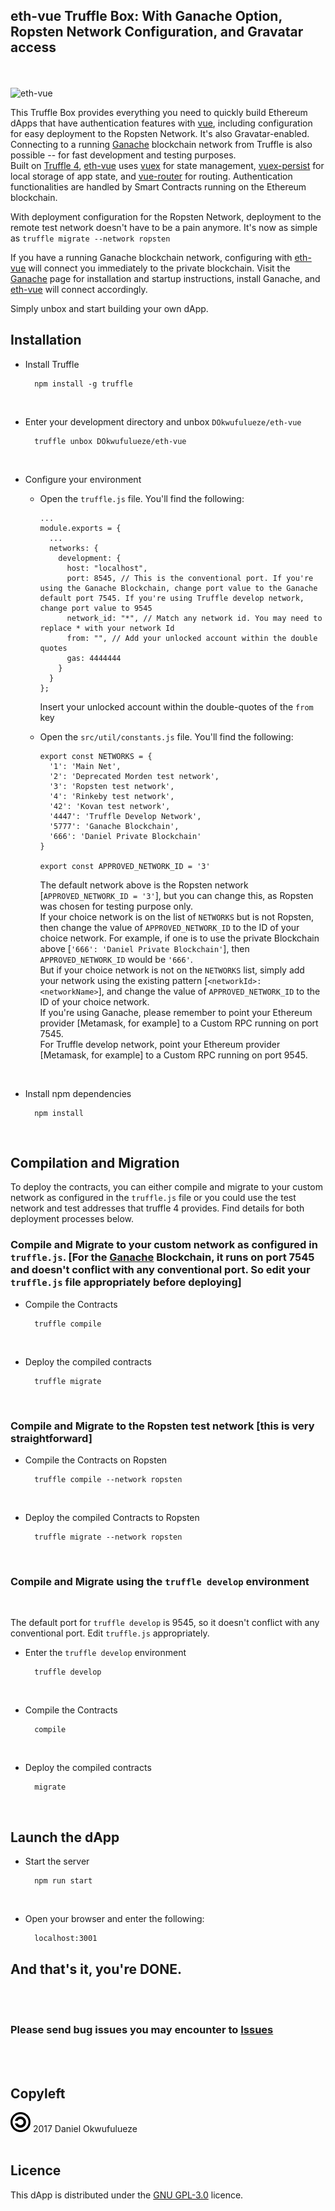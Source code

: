 ## eth-vue Truffle Box: With Ganache Option, Ropsten Network Configuration, and Gravatar access
<br><br>
![eth-vue](https://raw.githubusercontent.com/DOkwufulueze/eth-vue/master/box-img-lg.png)

This Truffle Box provides everything you need to quickly build Ethereum dApps that have authentication features with [vue](https://github.com/vuejs/vue), including configuration for easy deployment to the Ropsten Network. It's also Gravatar-enabled. Connecting to a running [Ganache](https://github.com/trufflesuite/ganache) blockchain network from Truffle is also possible -- for fast development and testing purposes.<br>
Built on [Truffle 4](https://github.com/trufflesuite/truffle/releases), [eth-vue](https://github.com/DOkwufulueze/eth-vue) uses [vuex](https://github.com/vuejs/vuex) for state management, [vuex-persist](https://github.com/championswimmer/vuex-persist) for local storage of app state, and [vue-router](https://github.com/vuejs/vue-router) for routing.
Authentication functionalities are handled by Smart Contracts running on the Ethereum blockchain.

With deployment configuration for the Ropsten Network, deployment to the remote test network doesn't have to be a pain anymore. It's now as simple as `truffle migrate --network ropsten`

If you have a running Ganache blockchain network, configuring with [eth-vue](https://github.com/DOkwufulueze/eth-vue) will connect you immediately to the private blockchain. Visit the [Ganache](https://github.com/trufflesuite/ganache) page for installation and startup instructions, install Ganache, and [eth-vue](https://github.com/DOkwufulueze/eth-vue) will connect accordingly.

Simply unbox and start building your own dApp.

## Installation
- Install Truffle

        npm install -g truffle
<br>

- Enter your development directory and unbox `DOkwufulueze/eth-vue`

        truffle unbox DOkwufulueze/eth-vue
<br>

- Configure your environment
  - Open the `truffle.js` file. You'll find the following:

        ...
        module.exports = {
          ...
          networks: {
            development: {
              host: "localhost",
              port: 8545, // This is the conventional port. If you're using the Ganache Blockchain, change port value to the Ganache default port 7545. If you're using Truffle develop network, change port value to 9545
              network_id: "*", // Match any network id. You may need to replace * with your network Id
              from: "", // Add your unlocked account within the double quotes
              gas: 4444444
            }
          }
        };
    Insert your unlocked account within the double-quotes of the `from` key

  - Open the `src/util/constants.js` file. You'll find the following:

        export const NETWORKS = {
          '1': 'Main Net',
          '2': 'Deprecated Morden test network',
          '3': 'Ropsten test network',
          '4': 'Rinkeby test network',
          '42': 'Kovan test network',
          '4447': 'Truffle Develop Network',
          '5777': 'Ganache Blockchain',
          '666': 'Daniel Private Blockchain'
        }

        export const APPROVED_NETWORK_ID = '3'

    The default network above is the Ropsten network [`APPROVED_NETWORK_ID = '3'`], but you can change this, as Ropsten was chosen for testing purpose only.<br>
    If your choice network is on the list of `NETWORKS` but is not Ropsten, then change the value of `APPROVED_NETWORK_ID` to the ID of your choice network. For example, if one is to use the private Blockchain above [`'666': 'Daniel Private Blockchain'`], then `APPROVED_NETWORK_ID` would be `'666'`.<br>
    But if your choice network is not on the `NETWORKS` list, simply add your network using the existing pattern [`<networkId>: <networkName>`], and change the value of `APPROVED_NETWORK_ID` to the ID of your choice network.<br>
    If you're using Ganache, please remember to point your Ethereum provider [Metamask, for example] to a Custom RPC running on port 7545.<br>
    For Truffle develop network, point your Ethereum provider [Metamask, for example] to a Custom RPC running on port 9545.
<br>

- Install npm dependencies

        npm install
<br>

## Compilation and Migration
To deploy the contracts, you can either compile and migrate to your custom network as configured in the `truffle.js` file or you could use the test network and test addresses that truffle 4 provides. Find details for both deployment processes below.

### Compile and Migrate to your custom network as configured in `truffle.js`. [For the [Ganache](https://github.com/trufflesuite/ganache) Blockchain, it runs on port 7545 and doesn't conflict with any conventional port. So edit your `truffle.js` file appropriately before deploying]

- Compile the Contracts

        truffle compile
<br>

- Deploy the compiled contracts

        truffle migrate
<br>

### Compile and Migrate to the Ropsten test network [this is very straightforward]

- Compile the Contracts on Ropsten

        truffle compile --network ropsten
<br>

- Deploy the compiled Contracts to Ropsten

        truffle migrate --network ropsten
<br>

### Compile and Migrate using the `truffle develop` environment
<br>

The default port for `truffle develop` is 9545, so it doesn't conflict with any conventional port. Edit `truffle.js` appropriately.
- Enter the `truffle develop` environment

        truffle develop
<br>

- Compile the Contracts

        compile
<br>

- Deploy the compiled contracts

        migrate
<br>

## Launch the dApp
- Start the server

        npm run start
<br>

- Open your browser and enter the following:

        localhost:3001

## And that's it, you're DONE.

<br><br>
### Please send bug issues you may encounter to [Issues](https://github.com/DOkwufulueze/eth-vue/issues)
<br><br>
## Copyleft
![Copyleft](/static/images/copyleft.png) 2017 Daniel Okwufulueze
<br><br>
## Licence
This dApp is distributed under the [GNU GPL-3.0](https://github.com/DOkwufulueze/eth-vue/blob/master/LICENCE.md) licence.
